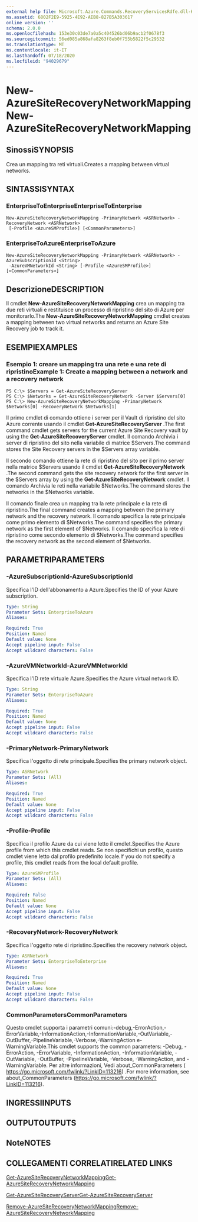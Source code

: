 ```yaml
---
external help file: Microsoft.Azure.Commands.RecoveryServicesRdfe.dll-Help.xml
ms.assetid: 6802F2E9-5925-4E92-AEB8-827B5A303617
online version: ''
schema: 2.0.0
ms.openlocfilehash: 153e30c03de7a0a5c404526bd06b9acb2f0678f3
ms.sourcegitcommit: 56ed085a868afa8263f8eb0f755b5822f5c29532
ms.translationtype: MT
ms.contentlocale: it-IT
ms.lasthandoff: 07/18/2020
ms.locfileid: "94029679"
---
```

# <span data-ttu-id="c7bec-101">New-AzureSiteRecoveryNetworkMapping</span><span class="sxs-lookup"><span data-stu-id="c7bec-101">New-AzureSiteRecoveryNetworkMapping</span></span>

## <span data-ttu-id="c7bec-102">Sinossi</span><span class="sxs-lookup"><span data-stu-id="c7bec-102">SYNOPSIS</span></span>
<span data-ttu-id="c7bec-103">Crea un mapping tra reti virtuali.</span><span class="sxs-lookup"><span data-stu-id="c7bec-103">Creates a mapping between virtual networks.</span></span>

## <span data-ttu-id="c7bec-104">SINTASSI</span><span class="sxs-lookup"><span data-stu-id="c7bec-104">SYNTAX</span></span>

### <span data-ttu-id="c7bec-105">EnterpriseToEnterprise</span><span class="sxs-lookup"><span data-stu-id="c7bec-105">EnterpriseToEnterprise</span></span>
```
New-AzureSiteRecoveryNetworkMapping -PrimaryNetwork <ASRNetwork> -RecoveryNetwork <ASRNetwork>
 [-Profile <AzureSMProfile>] [<CommonParameters>]
```

### <span data-ttu-id="c7bec-106">EnterpriseToAzure</span><span class="sxs-lookup"><span data-stu-id="c7bec-106">EnterpriseToAzure</span></span>
```
New-AzureSiteRecoveryNetworkMapping -PrimaryNetwork <ASRNetwork> -AzureSubscriptionId <String>
 -AzureVMNetworkId <String> [-Profile <AzureSMProfile>] [<CommonParameters>]
```

## <span data-ttu-id="c7bec-107">Descrizione</span><span class="sxs-lookup"><span data-stu-id="c7bec-107">DESCRIPTION</span></span>
<span data-ttu-id="c7bec-108">Il cmdlet **New-AzureSiteRecoveryNetworkMapping** crea un mapping tra due reti virtuali e restituisce un processo di ripristino del sito di Azure per monitorarlo.</span><span class="sxs-lookup"><span data-stu-id="c7bec-108">The **New-AzureSiteRecoveryNetworkMapping** cmdlet creates a mapping between two virtual networks and returns an Azure Site Recovery job to track it.</span></span>

## <span data-ttu-id="c7bec-109">ESEMPI</span><span class="sxs-lookup"><span data-stu-id="c7bec-109">EXAMPLES</span></span>

### <span data-ttu-id="c7bec-110">Esempio 1: creare un mapping tra una rete e una rete di ripristino</span><span class="sxs-lookup"><span data-stu-id="c7bec-110">Example 1: Create a mapping between a network and a recovery network</span></span>
```
PS C:\> $Servers = Get-AzureSiteRecoveryServer
PS C:\> $Networks = Get-AzureSiteRecoveryNetwork -Server $Servers[0]
PS C:\> New-AzureSiteRecoveryNetworkMapping -PrimaryNetwork $Networks[0] -RecoveryNetwork $Networks[1]
```

<span data-ttu-id="c7bec-111">Il primo cmdlet di comando ottiene i server per il Vault di ripristino del sito Azure corrente usando il cmdlet **Get-AzureSiteRecoveryServer** .</span><span class="sxs-lookup"><span data-stu-id="c7bec-111">The first command cmdlet gets servers for the current Azure Site Recovery vault by using the **Get-AzureSiteRecoveryServer** cmdlet.</span></span>
<span data-ttu-id="c7bec-112">Il comando Archivia i server di ripristino del sito nella variabile di matrice $Servers.</span><span class="sxs-lookup"><span data-stu-id="c7bec-112">The command stores the Site Recovery servers in the $Servers array variable.</span></span>

<span data-ttu-id="c7bec-113">Il secondo comando ottiene la rete di ripristino del sito per il primo server nella matrice $Servers usando il cmdlet **Get-AzureSiteRecoveryNetwork** .</span><span class="sxs-lookup"><span data-stu-id="c7bec-113">The second command gets the site recovery network for the first server in the $Servers array by using the **Get-AzureSiteRecoveryNetwork** cmdlet.</span></span>
<span data-ttu-id="c7bec-114">Il comando Archivia le reti nella variabile $Networks.</span><span class="sxs-lookup"><span data-stu-id="c7bec-114">The command stores the networks in the $Networks variable.</span></span>

<span data-ttu-id="c7bec-115">Il comando finale crea un mapping tra la rete principale e la rete di ripristino.</span><span class="sxs-lookup"><span data-stu-id="c7bec-115">The final command creates a mapping between the primary network and the recovery network.</span></span>
<span data-ttu-id="c7bec-116">Il comando specifica la rete principale come primo elemento di $Networks.</span><span class="sxs-lookup"><span data-stu-id="c7bec-116">The command specifies the primary network as the first element of $Networks.</span></span>
<span data-ttu-id="c7bec-117">Il comando specifica la rete di ripristino come secondo elemento di $Networks.</span><span class="sxs-lookup"><span data-stu-id="c7bec-117">The command specifies the recovery network as the second element of $Networks.</span></span>

## <span data-ttu-id="c7bec-118">PARAMETRI</span><span class="sxs-lookup"><span data-stu-id="c7bec-118">PARAMETERS</span></span>

### <span data-ttu-id="c7bec-119">-AzureSubscriptionId</span><span class="sxs-lookup"><span data-stu-id="c7bec-119">-AzureSubscriptionId</span></span>
<span data-ttu-id="c7bec-120">Specifica l'ID dell'abbonamento a Azure.</span><span class="sxs-lookup"><span data-stu-id="c7bec-120">Specifies the ID of your Azure subscription.</span></span>

```yaml
Type: String
Parameter Sets: EnterpriseToAzure
Aliases: 

Required: True
Position: Named
Default value: None
Accept pipeline input: False
Accept wildcard characters: False
```

### <span data-ttu-id="c7bec-121">-AzureVMNetworkId</span><span class="sxs-lookup"><span data-stu-id="c7bec-121">-AzureVMNetworkId</span></span>
<span data-ttu-id="c7bec-122">Specifica l'ID rete virtuale Azure.</span><span class="sxs-lookup"><span data-stu-id="c7bec-122">Specifies the Azure virtual network ID.</span></span>

```yaml
Type: String
Parameter Sets: EnterpriseToAzure
Aliases: 

Required: True
Position: Named
Default value: None
Accept pipeline input: False
Accept wildcard characters: False
```

### <span data-ttu-id="c7bec-123">-PrimaryNetwork</span><span class="sxs-lookup"><span data-stu-id="c7bec-123">-PrimaryNetwork</span></span>
<span data-ttu-id="c7bec-124">Specifica l'oggetto di rete principale.</span><span class="sxs-lookup"><span data-stu-id="c7bec-124">Specifies the primary network object.</span></span>

```yaml
Type: ASRNetwork
Parameter Sets: (All)
Aliases: 

Required: True
Position: Named
Default value: None
Accept pipeline input: False
Accept wildcard characters: False
```

### <span data-ttu-id="c7bec-125">-Profile</span><span class="sxs-lookup"><span data-stu-id="c7bec-125">-Profile</span></span>
<span data-ttu-id="c7bec-126">Specifica il profilo Azure da cui viene letto il cmdlet.</span><span class="sxs-lookup"><span data-stu-id="c7bec-126">Specifies the Azure profile from which this cmdlet reads.</span></span>
<span data-ttu-id="c7bec-127">Se non specifichi un profilo, questo cmdlet viene letto dal profilo predefinito locale.</span><span class="sxs-lookup"><span data-stu-id="c7bec-127">If you do not specify a profile, this cmdlet reads from the local default profile.</span></span>

```yaml
Type: AzureSMProfile
Parameter Sets: (All)
Aliases: 

Required: False
Position: Named
Default value: None
Accept pipeline input: False
Accept wildcard characters: False
```

### <span data-ttu-id="c7bec-128">-RecoveryNetwork</span><span class="sxs-lookup"><span data-stu-id="c7bec-128">-RecoveryNetwork</span></span>
<span data-ttu-id="c7bec-129">Specifica l'oggetto rete di ripristino.</span><span class="sxs-lookup"><span data-stu-id="c7bec-129">Specifies the recovery network object.</span></span>

```yaml
Type: ASRNetwork
Parameter Sets: EnterpriseToEnterprise
Aliases: 

Required: True
Position: Named
Default value: None
Accept pipeline input: False
Accept wildcard characters: False
```

### <span data-ttu-id="c7bec-130">CommonParameters</span><span class="sxs-lookup"><span data-stu-id="c7bec-130">CommonParameters</span></span>
<span data-ttu-id="c7bec-131">Questo cmdlet supporta i parametri comuni:-debug,-ErrorAction,-ErrorVariable,-InformationAction,-InformationVariable,-OutVariable,-OutBuffer,-PipelineVariable,-Verbose,-WarningAction e-WarningVariable.</span><span class="sxs-lookup"><span data-stu-id="c7bec-131">This cmdlet supports the common parameters: -Debug, -ErrorAction, -ErrorVariable, -InformationAction, -InformationVariable, -OutVariable, -OutBuffer, -PipelineVariable, -Verbose, -WarningAction, and -WarningVariable.</span></span> <span data-ttu-id="c7bec-132">Per altre informazioni, Vedi about_CommonParameters ( https://go.microsoft.com/fwlink/?LinkID=113216) .</span><span class="sxs-lookup"><span data-stu-id="c7bec-132">For more information, see about_CommonParameters (https://go.microsoft.com/fwlink/?LinkID=113216).</span></span>

## <span data-ttu-id="c7bec-133">INGRESSI</span><span class="sxs-lookup"><span data-stu-id="c7bec-133">INPUTS</span></span>

## <span data-ttu-id="c7bec-134">OUTPUT</span><span class="sxs-lookup"><span data-stu-id="c7bec-134">OUTPUTS</span></span>

## <span data-ttu-id="c7bec-135">Note</span><span class="sxs-lookup"><span data-stu-id="c7bec-135">NOTES</span></span>

## <span data-ttu-id="c7bec-136">COLLEGAMENTI CORRELATI</span><span class="sxs-lookup"><span data-stu-id="c7bec-136">RELATED LINKS</span></span>

[<span data-ttu-id="c7bec-137">Get-AzureSiteRecoveryNetworkMapping</span><span class="sxs-lookup"><span data-stu-id="c7bec-137">Get-AzureSiteRecoveryNetworkMapping</span></span>](./Get-AzureSiteRecoveryNetworkMapping.md)

[<span data-ttu-id="c7bec-138">Get-AzureSiteRecoveryServer</span><span class="sxs-lookup"><span data-stu-id="c7bec-138">Get-AzureSiteRecoveryServer</span></span>](./Get-AzureSiteRecoveryServer.md)

[<span data-ttu-id="c7bec-139">Remove-AzureSiteRecoveryNetworkMapping</span><span class="sxs-lookup"><span data-stu-id="c7bec-139">Remove-AzureSiteRecoveryNetworkMapping</span></span>](./Remove-AzureSiteRecoveryNetworkMapping.md)


